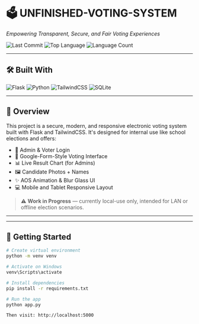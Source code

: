 # 🗳️ UNFINISHED-VOTING-SYSTEM

*Empowering Transparent, Secure, and Fair Voting Experiences*

![Last Commit](https://img.shields.io/github/last-commit/NulledGarp/Unfinished-Voting-System?style=flat&logo=git&logoColor=white&color=0080ff)
![Top Language](https://img.shields.io/github/languages/top/NulledGarp/Unfinished-Voting-System?style=flat&color=0080ff)
![Language Count](https://img.shields.io/github/languages/count/NulledGarp/Unfinished-Voting-System?style=flat&color=0080ff)

---

## 🛠️ Built With

![Flask](https://img.shields.io/badge/Flask-000000.svg?style=flat&logo=Flask&logoColor=white)
![Python](https://img.shields.io/badge/Python-3776AB.svg?style=flat&logo=Python&logoColor=white)
![TailwindCSS](https://img.shields.io/badge/TailwindCSS-38B2AC?style=flat&logo=tailwind-css&logoColor=white)
![SQLite](https://img.shields.io/badge/SQLite-003B57?style=flat&logo=sqlite&logoColor=white)

---

## 📖 Overview

This project is a secure, modern, and responsive electronic voting system built with Flask and TailwindCSS. It's designed for internal use like school elections and offers:

- 🔐 Admin & Voter Login
- 🧾 Google-Form-Style Voting Interface
- 📊 Live Result Chart (for Admins)
- 🖼️ Candidate Photos + Names
- ✨ AOS Animation & Blur Glass UI
- 💻 Mobile and Tablet Responsive Layout

> ⚠️ **Work in Progress** — currently local-use only, intended for LAN or offline election scenarios.

---


---

## 🚀 Getting Started

```bash
# Create virtual environment
python -m venv venv

# Activate on Windows
venv\Scripts\activate

# Install dependencies
pip install -r requirements.txt

# Run the app
python app.py

Then visit: http://localhost:5000


